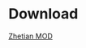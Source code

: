 <html>
  <head>
    <title>Zhetian MOD</title>
  </head>
  <body>
    <h1>Download</h1>
    <a href="https://github.com/pages-themes/tactile/zipball/master" id="download-zip" class="button">
      <span> Zhetian MOD</span>
    </a>
  </body>
</html>
